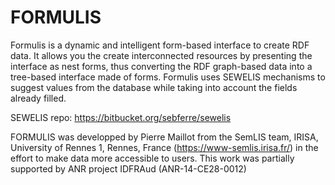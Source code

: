 # FORMULIS

Formulis is a dynamic and intelligent form-based interface to create RDF data. It allows you the create interconnected resources by presenting the interface as nest forms, thus converting the RDF graph-based data into a tree-based interface made of forms.
Formulis uses SEWELIS mechanisms to suggest values from the database while taking into account the fields already filled.


SEWELIS repo: https://bitbucket.org/sebferre/sewelis

FORMULIS was developped by Pierre Maillot from the SemLIS team, IRISA, University of Rennes 1, Rennes, France (https://www-semlis.irisa.fr/) in the effort to make data more accessible to users.
This work was partially supported by ANR project IDFRAud (ANR-14-CE28-0012)
